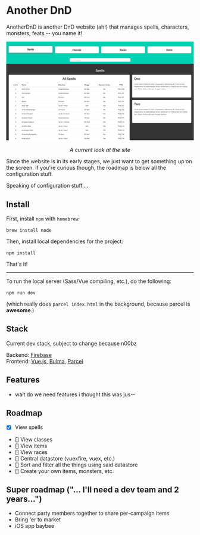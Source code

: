 # Another DnD

AnotherDnD is another DnD website (ah!) that manages spells, characters, monsters, feats -- you name it!


![Screenshot of website](current_screen.png)

<p align="center"><i>A current look at the site</i></p>

Since the website is in its early stages, we just want to get something up on the screen. If you're curious though, the roadmap is below all the configuration stuff.

Speaking of configuration stuff....


## Install

First, install `npm` with `homebrew`:

```
brew install node
```

Then, install local dependencies for the project:

```
npm install
```

That's it!

<hr>

To run the local server (Sass/Vue compiling, etc.), do the following:

```
npm run dev
```

(which really does `parcel index.html` in the background, because parcel is **awesome**.)


## Stack

Current dev stack, subject to change because n00bz  

Backend: [Firebase](https://firebase.google.com/)  
Frontend: [Vue.js](https://vuejs.org/), [Bulma](https://vuejs.org/), [Parcel](https://parceljs.org)


## Features

- wait do we need features i thought this was jus--


## Roadmap

- [x] View spells
- [] View classes
- [] View items
- [] View races
- [] Central datastore (vuexfire, vuex, etc.)
- [] Sort and filter all the things using said datastore
- [] Create your own items, monsters, etc.


## Super roadmap ("... I'll need a dev team and 2 years...")

- Connect party members together to share per-campaign items
- Bring 'er to market
- iOS app baybee
